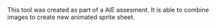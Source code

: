 This tool was created as part of a AIE assesment. It is able to combine images to create new animated sprite sheet.
